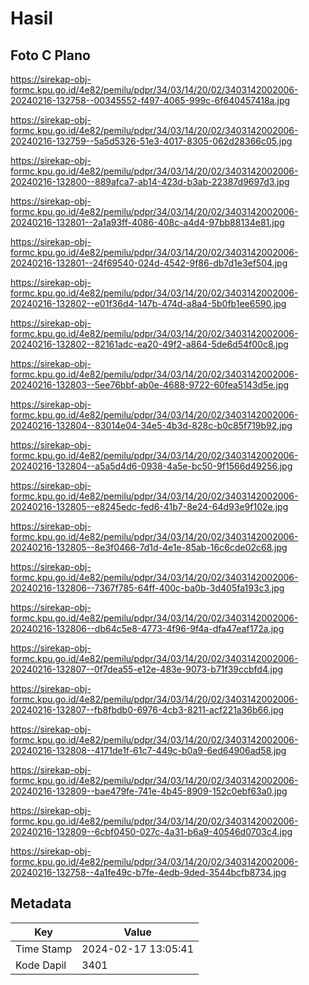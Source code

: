 # Hasil

## Foto C Plano

https://sirekap-obj-formc.kpu.go.id/4e82/pemilu/pdpr/34/03/14/20/02/3403142002006-20240216-132758--00345552-f497-4065-999c-6f640457418a.jpg

https://sirekap-obj-formc.kpu.go.id/4e82/pemilu/pdpr/34/03/14/20/02/3403142002006-20240216-132759--5a5d5326-51e3-4017-8305-062d28366c05.jpg

https://sirekap-obj-formc.kpu.go.id/4e82/pemilu/pdpr/34/03/14/20/02/3403142002006-20240216-132800--889afca7-ab14-423d-b3ab-22387d9697d3.jpg

https://sirekap-obj-formc.kpu.go.id/4e82/pemilu/pdpr/34/03/14/20/02/3403142002006-20240216-132801--2a1a93ff-4086-408c-a4d4-97bb88134e81.jpg

https://sirekap-obj-formc.kpu.go.id/4e82/pemilu/pdpr/34/03/14/20/02/3403142002006-20240216-132801--24f69540-024d-4542-9f86-db7d1e3ef504.jpg

https://sirekap-obj-formc.kpu.go.id/4e82/pemilu/pdpr/34/03/14/20/02/3403142002006-20240216-132802--e01f36d4-147b-474d-a8a4-5b0fb1ee6590.jpg

https://sirekap-obj-formc.kpu.go.id/4e82/pemilu/pdpr/34/03/14/20/02/3403142002006-20240216-132802--82161adc-ea20-49f2-a864-5de6d54f00c8.jpg

https://sirekap-obj-formc.kpu.go.id/4e82/pemilu/pdpr/34/03/14/20/02/3403142002006-20240216-132803--5ee76bbf-ab0e-4688-9722-60fea5143d5e.jpg

https://sirekap-obj-formc.kpu.go.id/4e82/pemilu/pdpr/34/03/14/20/02/3403142002006-20240216-132804--83014e04-34e5-4b3d-828c-b0c85f719b92.jpg

https://sirekap-obj-formc.kpu.go.id/4e82/pemilu/pdpr/34/03/14/20/02/3403142002006-20240216-132804--a5a5d4d6-0938-4a5e-bc50-9f1566d49256.jpg

https://sirekap-obj-formc.kpu.go.id/4e82/pemilu/pdpr/34/03/14/20/02/3403142002006-20240216-132805--e8245edc-fed6-41b7-8e24-64d93e9f102e.jpg

https://sirekap-obj-formc.kpu.go.id/4e82/pemilu/pdpr/34/03/14/20/02/3403142002006-20240216-132805--8e3f0466-7d1d-4e1e-85ab-16c6cde02c68.jpg

https://sirekap-obj-formc.kpu.go.id/4e82/pemilu/pdpr/34/03/14/20/02/3403142002006-20240216-132806--7367f785-64ff-400c-ba0b-3d405fa193c3.jpg

https://sirekap-obj-formc.kpu.go.id/4e82/pemilu/pdpr/34/03/14/20/02/3403142002006-20240216-132806--db64c5e8-4773-4f96-9f4a-dfa47eaf172a.jpg

https://sirekap-obj-formc.kpu.go.id/4e82/pemilu/pdpr/34/03/14/20/02/3403142002006-20240216-132807--0f7dea55-e12e-483e-9073-b71f39ccbfd4.jpg

https://sirekap-obj-formc.kpu.go.id/4e82/pemilu/pdpr/34/03/14/20/02/3403142002006-20240216-132807--fb8fbdb0-6976-4cb3-8211-acf221a36b66.jpg

https://sirekap-obj-formc.kpu.go.id/4e82/pemilu/pdpr/34/03/14/20/02/3403142002006-20240216-132808--4171de1f-61c7-449c-b0a9-6ed64906ad58.jpg

https://sirekap-obj-formc.kpu.go.id/4e82/pemilu/pdpr/34/03/14/20/02/3403142002006-20240216-132809--bae479fe-741e-4b45-8909-152c0ebf63a0.jpg

https://sirekap-obj-formc.kpu.go.id/4e82/pemilu/pdpr/34/03/14/20/02/3403142002006-20240216-132809--6cbf0450-027c-4a31-b6a9-40546d0703c4.jpg

https://sirekap-obj-formc.kpu.go.id/4e82/pemilu/pdpr/34/03/14/20/02/3403142002006-20240216-132758--4a1fe49c-b7fe-4edb-9ded-3544bcfb8734.jpg


## Metadata

| Key        | Value               |
| ---------- | ------------------- |
| Time Stamp | 2024-02-17 13:05:41 |
| Kode Dapil | 3401                |



